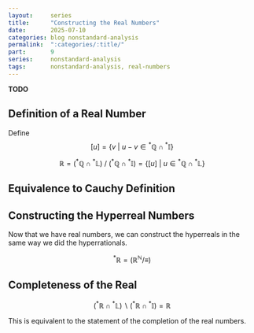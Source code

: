 ```yaml
---
layout:     series
title:      "Constructing the Real Numbers"
date:       2025-07-10
categories: blog nonstandard-analysis
permalink:  ":categories/:title/"
part:       9
series:     nonstandard-analysis
tags:       nonstandard-analysis, real-numbers
---
```


**TODO**

## Definition of a Real Number

Define $$[u] = \{ v \ \Big\vert \ u - v \in {^*\mathbb{Q}} \cap {^*\mathbb{I}} \}$$

$$
\mathbb{R} = ({^*\mathbb{Q}} \cap {^*\mathbb{L}}) \ / \ ({^*\mathbb{Q}} \cap {^*\mathbb{I}}) = \{ [u] \ \Big\vert \ u \in {^*\mathbb{Q}} \cap {^*\mathbb{L}} \}
$$


## Equivalence to Cauchy Definition

## Constructing the Hyperreal Numbers

Now that we have real numbers, we can construct the hyperreals in the same way we did the hyperrationals.

$$
^* \mathbb{R} = (\mathbb{R}^{\mathbb{N}} / \equiv)
$$

## Completeness of the Real

$$
({^*\mathbb{R}} \cap {^*\mathbb{L}}) \backslash ({^*\mathbb{R}} \cap {^*\mathbb{I}}) = \mathbb{R}
$$

This is equivalent to the statement of the completion of the real numbers.